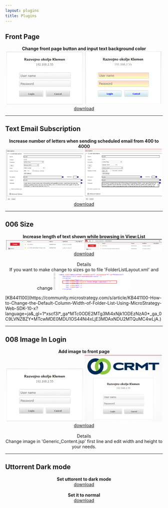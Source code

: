 ```yaml
---
layout: plugins
title: Plugins
---
```


## Front Page



<p align="center">
<b>Change front page button and input text background color</b><br/>
<img src="/img/Plugins/FrontPage/old.png" width="49%">
<img src="/img/Plugins/FrontPage/new.png" width="49%">  <br/>
<a href="/img/Plugins/FrontPage/FrontPage.zip">download</a>
</p>

---

## Text Email Subscription


<p align="center">
<b>Increase number of letters when sending scheduled email from 400 to 4000</b><br/>
<img src="/img/Plugins/TextEmailSubscription/old.png" width="49%" >
<img src="/img/Plugins/TextEmailSubscription/new.png" width="49%" >  <br/>
<a href="/img/Plugins/TextEmailSubscription/TextEmailSubscription.zip">download</a>
</p>

---

## 006 Size 


<p align="center">
<b>Increase length of text shown while browsing in View:List</b><br/>
<img src="/img/Plugins/006_Size/Old.png" width="49%" >
<img src="/img/Plugins/006_Size/New.png" width="49%" >  <br/>
<a href="/img/Plugins/006_Size/006_Size.zip">download</a><br/>
<br/>
Details <br/>
If you want to make change to sizes go to file 'FolderListLayout.xml' and change 
<img src="/img/Plugins/006_Size/sprememba.png" width="49%" > <br/>
</p>
[KB441100](https://community.microstrategy.com/s/article/KB441100-How-to-Change-the-Default-Column-Width-of-Folder-List-Using-MicroStrategy-Web-SDK-10-x?language=ja&_gl=1*xscf3l*_ga*MTc0ODE2MTg3Mi4xNjk1ODEzNzA0*_ga_0C9LVNZBZY*MTcwMDE0MDU1OS44Ni4xLjE3MDAxNDU2MTQuMC4wLjA.) <br />

---

## 008 Image In Login


<p align="center">
<b>Add image to front page</b><br/>
<img src="/img/Plugins/FrontPage/old.png" width="49%">
<img src="/img/Plugins/008_Image_In_Login/Nov_pogled.png" width="49%" >  <br/>
<a href="/img/Plugins/008_Image_In_Login/008_Image_In_Login.zip">download</a><br/>
<br/>
Details <br/>
Change image in 'Generic_Content.jsp' first line and edit width and height to your needs.
</p>



---

## Uttorrent Dark mode


<p align="center">
<b>Set uttorent to dark mode</b><br/>
<a href="/img/Plugins/UttorentBlack/uTorrentDarkness.btskin">download</a><br/>
<br/>
<b>Set it to normal</b><br/>
<a href="/img/Plugins/UttorentBlack/uTorrentNormal.btskin">download</a><br/>
<br/>
</p>



